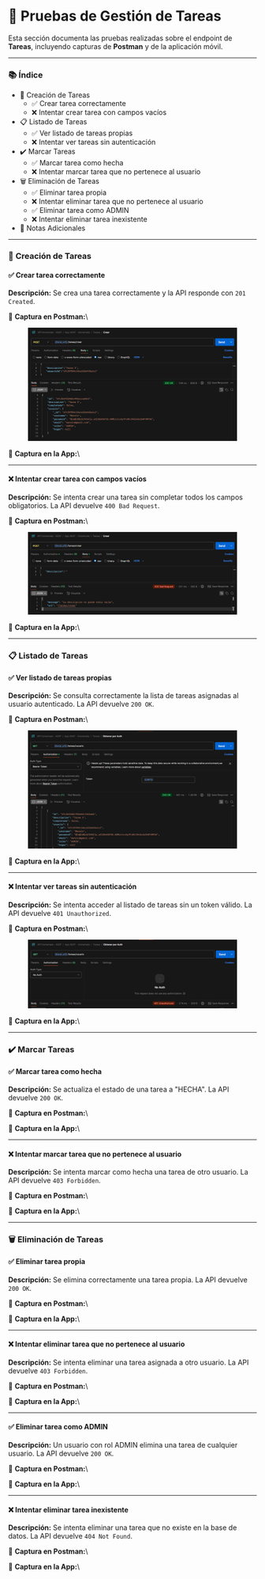 # 📝 Pruebas de Gestión de Tareas

Esta sección documenta las pruebas realizadas sobre el endpoint de **Tareas**, incluyendo capturas de **Postman** y de la aplicación móvil.

***

### 📚 **Índice**

* 📝 Creación de Tareas
  * ✅ Crear tarea correctamente
  * ❌ Intentar crear tarea con campos vacíos
* 📋 Listado de Tareas
  * ✅ Ver listado de tareas propias
  * ❌ Intentar ver tareas sin autenticación
* ✔️ Marcar Tareas
  * ✅ Marcar tarea como hecha
  * ❌ Intentar marcar tarea que no pertenece al usuario
* 🗑 Eliminación de Tareas
  * ✅ Eliminar tarea propia
  * ❌ Intentar eliminar tarea que no pertenece al usuario
  * ✅ Eliminar tarea como ADMIN
  * ❌ Intentar eliminar tarea inexistente
* 📌 Notas Adicionales

***

### 📝 **Creación de Tareas**

#### ✅ **Crear tarea correctamente**

**Descripción:** Se crea una tarea correctamente y la API responde con `201 Created`.

📸 **Captura en Postman:**\


<figure><img src=".gitbook/assets/imagen_2025-03-02_033149030.png" alt=""><figcaption></figcaption></figure>

📱 **Captura en la App:**\


***

#### ❌ **Intentar crear tarea con campos vacíos**

**Descripción:** Se intenta crear una tarea sin completar todos los campos obligatorios. La API devuelve `400 Bad Request`.

📸 **Captura en Postman:**\


<figure><img src=".gitbook/assets/image.png" alt=""><figcaption></figcaption></figure>

📱 **Captura en la App:**\


***

### 📋 **Listado de Tareas**

#### ✅ **Ver listado de tareas propias**

**Descripción:** Se consulta correctamente la lista de tareas asignadas al usuario autenticado. La API devuelve `200 OK`.

📸 **Captura en Postman:**\


<figure><img src=".gitbook/assets/image (1).png" alt=""><figcaption></figcaption></figure>

📱 **Captura en la App:**\


***

#### ❌ **Intentar ver tareas sin autenticación**

**Descripción:** Se intenta acceder al listado de tareas sin un token válido. La API devuelve `401 Unauthorized`.

📸 **Captura en Postman:**\


<figure><img src=".gitbook/assets/image (2).png" alt=""><figcaption></figcaption></figure>

📱 **Captura en la App:**\


***

### ✔️ **Marcar Tareas**

#### ✅ **Marcar tarea como hecha**

**Descripción:** Se actualiza el estado de una tarea a "HECHA". La API devuelve `200 OK`.

📸 **Captura en Postman:**\


📱 **Captura en la App:**\


***

#### ❌ **Intentar marcar tarea que no pertenece al usuario**

**Descripción:** Se intenta marcar como hecha una tarea de otro usuario. La API devuelve `403 Forbidden`.

📸 **Captura en Postman:**\


📱 **Captura en la App:**\


***

### 🗑 **Eliminación de Tareas**

#### ✅ **Eliminar tarea propia**

**Descripción:** Se elimina correctamente una tarea propia. La API devuelve `200 OK`.

📸 **Captura en Postman:**\


📱 **Captura en la App:**\


***

#### ❌ **Intentar eliminar tarea que no pertenece al usuario**

**Descripción:** Se intenta eliminar una tarea asignada a otro usuario. La API devuelve `403 Forbidden`.

📸 **Captura en Postman:**\


📱 **Captura en la App:**\


***

#### ✅ **Eliminar tarea como ADMIN**

**Descripción:** Un usuario con rol ADMIN elimina una tarea de cualquier usuario. La API devuelve `200 OK`.

📸 **Captura en Postman:**\


📱 **Captura en la App:**\


***

#### ❌ **Intentar eliminar tarea inexistente**

**Descripción:** Se intenta eliminar una tarea que no existe en la base de datos. La API devuelve `404 Not Found`.

📸 **Captura en Postman:**\


📱 **Captura en la App:**\
